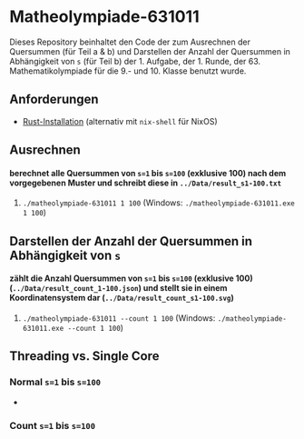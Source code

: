 # Matheolympiade-631011

Dieses Repository beinhaltet den Code der zum Ausrechnen der Quersummen (für Teil a & b) und Darstellen der Anzahl der Quersummen in Abhängigkeit von `s` (für Teil b) der 1. Aufgabe, der 1. Runde, der 63. Mathematikolympiade für die 9.- und 10. Klasse benutzt wurde.

## Anforderungen
- [Rust-Installation](https://rustup.rs/) (alternativ mit `nix-shell` für NixOS)

## Ausrechnen
#### berechnet alle Quersummen von `s=1` bis `s=100` (exklusive 100) nach dem vorgegebenen Muster und schreibt diese in `../Data/result_s1-100.txt`

 1. `./matheolympiade-631011 1 100` (Windows: `./matheolympiade-631011.exe 1 100`)

## Darstellen der Anzahl der Quersummen in Abhängigkeit von `s`
#### zählt die Anzahl Quersummen von `s=1` bis `s=100` (exklusive 100) (`../Data/result_count_1-100.json`) und stellt sie in einem Koordinatensystem dar (`../Data/result_count_s1-100.svg`)


1. `./matheolympiade-631011 --count 1 100` (Windows: `./matheolympiade-631011.exe --count 1 100`)

## Threading vs. Single Core
### Normal `s=1` bis `s=100`
- 

### Count `s=1` bis `s=100`
